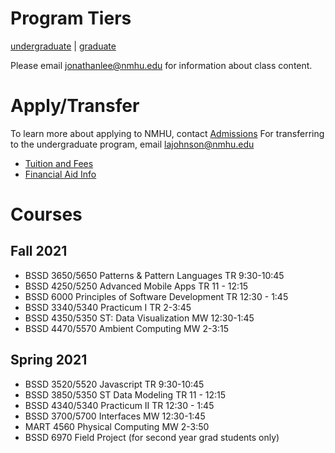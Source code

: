 # Program Tiers

[undergraduate](https://nmhu-ssd.github.io/undergrad.md) | [graduate](https://nmhu-ssd.github.io/grad.md)

Please email jonathanlee@nmhu.edu for information about class content.


# Apply/Transfer

To learn more about applying to NMHU, contact [Admissions](https://www.nmhu.edu/apply-to-new-mexico-highlands/)
For transferring to the undergraduate program, email [lajohnson@nmhu.edu](mailto:lajohnson@nmhu.edu)

- [Tuition and Fees](https://www.nmhu.edu/office-of-the-registrar/tuition-and-fees/)
- [Financial Aid Info](https://www.nmhu.edu/financial-aid/financial-aid-resources/)


# Courses
## Fall 2021
- BSSD 3650/5650 Patterns & Pattern Languages TR 9:30-10:45
- BSSD 4250/5250 Advanced Mobile Apps TR 11 - 12:15
- BSSD 6000 Principles of Software Development TR 12:30 - 1:45
- BSSD 3340/5340 Practicum I TR 2-3:45
- BSSD 4350/5350 ST: Data Visualization MW 12:30-1:45
- BSSD 4470/5570 Ambient Computing MW 2-3:15

## Spring 2021
- BSSD 3520/5520 Javascript TR 9:30-10:45
- BSSD 3850/5350 ST Data Modeling TR 11 - 12:15
- BSSD 4340/5340 Practicum II TR 12:30 - 1:45
- BSSD 3700/5700 Interfaces MW 12:30-1:45
- MART 4560 Physical Computing MW 2-3:50
- BSSD 6970 Field Project (for second year grad students only)
